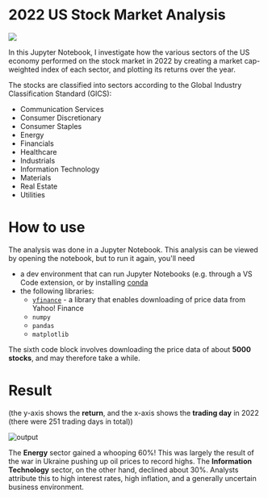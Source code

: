 # 2022 US Stock Market Analysis
![](https://img.shields.io/badge/license-MIT-blue)

In this Jupyter Notebook, I investigate how the various sectors of the US economy performed on the stock market in 2022 by creating a market cap-weighted index of each sector, and plotting its returns over the year.

The stocks are classified into sectors according to the Global Industry Classification Standard (GICS):
 - Communication Services
 - Consumer Discretionary
 - Consumer Staples
 - Energy
 - Financials
 - Healthcare
 - Industrials
 - Information Technology
 - Materials
 - Real Estate
 - Utilities

# How to use

The analysis was done in a Jupyter Notebook. This analysis can be viewed by opening the notebook, but to run it again, you'll need
 - a dev environment that can run Jupyter Notebooks (e.g. through a VS Code extension, or by installing [conda](https://github.com/conda/conda)
 - the following libraries:
   - [`yfinance`](https://pypi.org/project/yfinance/) - a library that enables downloading of price data from Yahoo! Finance
   - `numpy`
   - `pandas`
   - `matplotlib`
     
The sixth code block involves downloading the price data of about **5000 stocks**, and may therefore take a while.

# Result
(the y-axis shows the **return**, and the x-axis shows the **trading day** in 2022 (there were 251 trading days in total))

![output](https://github.com/darrendube/2022-stock-market-analysis/assets/45855781/cd4be5a3-f760-487e-8f01-b16695171bb1)

The **Energy** sector gained a whooping 60%! This was largely the result of the war in Ukraine pushing up oil prices to record highs. The **Information Technology** sector, on the other hand, declined about 30%. Analysts attribute this to high interest rates, high inflation, and a generally uncertain business environment.

